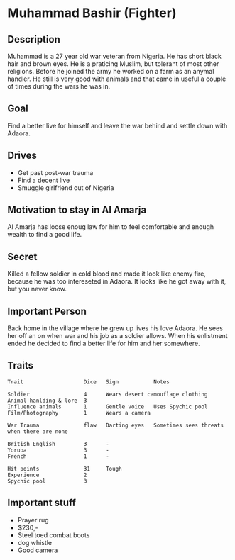 Muhammad Bashir (Fighter)
=========================

Description
-----------

Muhammad is a 27 year old war veteran from Nigeria. He has short black
hair and brown eyes.  He is a praticing Muslim, but tolerant of most
other religions. Before he joined the army he worked on a farm as an
anymal handler. He still is very good with animals and that came in
useful a couple of times during the wars he was in.

Goal
----

Find a better live for himself and leave the war behind and settle
down with Adaora.

Drives
------

- Get past post-war trauma
- Find a decent live 
- Smuggle girlfriend out of Nigeria

Motivation to stay in Al Amarja
-------------------------------

Al Amarja has loose enoug law for him to feel comfortable and enough
wealth to find a good life.

Secret
------

Killed a fellow soldier in cold blood and made it look like enemy
fire, because he was too intereseted in Adaora. It looks like he got
away with it, but you never know.

Important Person
----------------

Back home in the village where he grew up lives his love Adaora. He
sees her off an on when war and his job as a soldier allows. When his
enlistment ended he decided to find a better life for him and her
somewhere.


Traits
------
 
    Trait                   Dice   Sign           Notes

    Soldier                 4      Wears desert camouflage clothing
    Animal hanlding & lore  3      
    Influence animals       1      Gentle voice   Uses Spychic pool
    Film/Photography        1      Wears a camera       
    
    War Trauma              flaw   Darting eyes   Sometimes sees threats when there are none             

    British English         3      -
    Yoruba                  3      -
    French                  1      -

    Hit points              31     Tough
    Experience              2
    Spychic pool            3            

Important stuff
---------------
- Prayer rug
- $230,-
- Steel toed combat boots
- dog whistle
- Good camera
